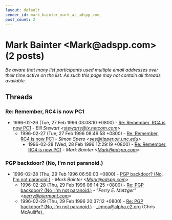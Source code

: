 ```yaml
---
layout: default
sender_id: mark_bainter_mark_at_adspp_com_
post_count: 2
---
```


# Mark Bainter <Mark<span>@</span>adspp.com> (2 posts)

_Be aware that many list participants used multiple email addresses over their time active on the list. As such this page may not contain all threads available._

## Threads

### Re: Remember, RC4 is now PC1
+ 1996-02-26 (Tue, 27 Feb 1996 03:08:10 +0800) - [Re: Remember, RC4 is now PC1](/archive/1996/02/7db6efd33a6b49645859297c6a6917172df19c839c3dccb79766d0f6fab9ebb7) - _Bill Stewart \<stewarts@ix.netcom.com\>_
  + 1996-02-27 (Tue, 27 Feb 1996 08:49:58 +0800) - [Re: Remember, RC4 is now PC1](/archive/1996/02/c9f36e8a25a018040574bbf005b380d268a9baa6e9fc6e34c195bc07286a202f) - _Simon Spero \<ses@tipper.oit.unc.edu\>_
    + 1996-02-28 (Wed, 28 Feb 1996 12:29:19 +0800) - [Re: Remember, RC4 is now PC1](/archive/1996/02/215b82b97ee85687e349a3efe1aa2e787cfad1fdf42131bac6df43ff8d5853bd) - _Mark Bainter \<Mark@adspp.com\>_

### PGP backdoor?  (No, I'm not paranoid.)
+ 1996-02-28 (Thu, 29 Feb 1996 06:59:03 +0800) - [PGP backdoor?  (No, I'm not paranoid.)](/archive/1996/02/6f495f30f2bfe4144bc82c688bc9b35982587b20d2ead2e62d0637651ec0d394) - _Mark Bainter \<Mark@adspp.com\>_
  + 1996-02-28 (Thu, 29 Feb 1996 06:14:25 +0800) - [Re: PGP backdoor? (No, I'm not paranoid.)](/archive/1996/02/22e0ebcfaffc9b1cdf33f8fbb9a8ffd931cb1ee9705c7d6253efe69e63479128) - _"Perry E. Metzger" \<perry@piermont.com\>_
  + 1996-02-29 (Thu, 29 Feb 1996 20:37:12 +0800) - [Re: PGP backdoor? (No, I'm not paranoid.)](/archive/1996/02/3dd4b5166a8e54ce2aa1e7df61f81551d738aaee51f25ed0a7d3469a3733371c) - _cmca@alpha.c2.org (Chris McAuliffe)_

